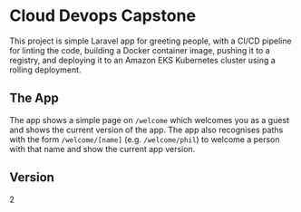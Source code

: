 # Cloud Devops Capstone

This project is simple Laravel app for greeting people, with a CI/CD pipeline for linting the code, building a Docker container image, pushing it to a registry, and deploying it to an Amazon EKS Kubernetes cluster using a rolling deployment.

## The App

The app shows a simple page on `/welcome` which welcomes you as a guest and shows the current version of the app. The app also recognises paths with the form `/welcome/[name]` (e.g. `/welcome/phil`) to welcome a person with that name and show the current app version.

## Version

2
